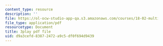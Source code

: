 ```yaml
---
content_type: resource
description: ''
file: https://ol-ocw-studio-app-qa.s3.amazonaws.com/courses/18-02-multivariable-calculus-fall-2007/d9a3cefd83872472a9c5df0f694d9439_seO7-TwXH_I.pdf
file_type: application/pdf
resourcetype: Document
title: 3play pdf file
uid: d9a3cefd-8387-2472-a9c5-df0f694d9439
---
```

